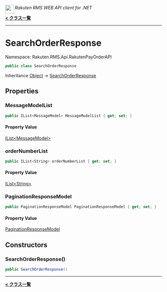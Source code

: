 <img align="left" style="height: 2em;" src="https://webservice.rakuten.co.jp/favicon.ico"><em>Rakuten RMS WEB API client for .NET</em>

[**< クラス一覧**](./)
- - -

# SearchOrderResponse

Namespace: Rakuten.RMS.Api.RakutenPayOrderAPI

```csharp
public class SearchOrderResponse
```

Inheritance [Object](https://docs.microsoft.com/en-us/dotnet/api/system.object) → [SearchOrderResponse](./rakuten.rms.api.rakutenpayorderapi.searchorderresponse)

## Properties

### <a id="properties-messagemodellist"/>**MessageModelList**

```csharp
public IList<MessageModel> MessageModelList { get; set; }
```

#### Property Value

[IList&lt;MessageModel&gt;](https://docs.microsoft.com/en-us/dotnet/api/system.collections.generic.ilist-1)<br>

### <a id="properties-ordernumberlist"/>**orderNumberList**

```csharp
public IList<String> orderNumberList { get; set; }
```

#### Property Value

[IList&lt;String&gt;](https://docs.microsoft.com/en-us/dotnet/api/system.collections.generic.ilist-1)<br>

### <a id="properties-paginationresponsemodel"/>**PaginationResponseModel**

```csharp
public PaginationResponseModel PaginationResponseModel { get; set; }
```

#### Property Value

[PaginationResponseModel](./rakuten.rms.api.rakutenpayorderapi.paginationresponsemodel)<br>

## Constructors

### <a id="constructors-.ctor"/>**SearchOrderResponse()**

```csharp
public SearchOrderResponse()
```


- - -
[**< クラス一覧**](./)
